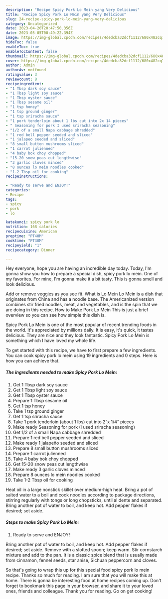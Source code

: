 ```yaml
---
description: "Recipe Spicy Pork Lo Mein yang Very Delicious"
title: "Recipe Spicy Pork Lo Mein yang Very Delicious"
slug: 24-recipe-spicy-pork-lo-mein-yang-very-delicious
category: Uncategorized
date: 2023-04-20T20:47:50.356Z
date: 2023-05-05T00:49:22.394Z
image: https://img-global.cpcdn.com/recipes/4dedcba32dcf1112/680x482cq70/spicy-pork-lo-mein-recipe-main-photo.jpg
hideToc: false
enableToc: true
enableTocContent: false
thumbnail: https://img-global.cpcdn.com/recipes/4dedcba32dcf1112/680x482cq70/spicy-pork-lo-mein-recipe-main-photo.jpg
cover: https://img-global.cpcdn.com/recipes/4dedcba32dcf1112/680x482cq70/spicy-pork-lo-mein-recipe-main-photo.jpg
author: Admin
authorAv: notfound
ratingvalue: 3
reviewcount: 8
recipeingredient:
- "1 Tbsp dark soy sauce"
- "1 Tbsp light soy sauce"
- "1 Tbsp oyster sauce"
- "1 Tbsp sesame oil"
- "1 tsp honey"
- "1 tsp ground ginger"
- "1 tsp sriracha sauce"
- "1 pork tenderloin about 1 lbs cut into 2x 14 pieces"
- " Seasoning for pork I used sriracha seasoning"
- "1/2 of a small Napa cabbage shredded"
- "1 red bell pepper seeded and sliced"
- "1 jalapeo seeded and sliced"
- "8 small button mushrooms sliced"
- "1 carrot julienned"
- "4 baby bok choy chopped"
- "15-20 snow peas cut lengthwise"
- "3 garlic cloves minced"
- "8 ounces lo mein noodles cooked"
- "1-2 Tbsp oil for cooking"
recipeinstructions:

- "Ready to serve and ENJOY!"
categories:
- Recipe
tags:
- spicy
- pork
- lo

katakunci: spicy pork lo 
nutrition: 168 calories
recipecuisine: American
preptime: "PT40M"
cooktime: "PT30M"
recipeyield: "1"
recipecategory: Dinner

---
```



Hey everyone, hope you are having an incredible day today. Today, I'm gonna show you how to prepare a special dish, spicy pork lo mein. One of my favorites. For mine, I'm gonna make it a bit tasty. This is gonna smell and look delicious.

Add or remove veggies as you see fit. What is Lo Mein Lo Mein is a dish that originates from China and has a noodle base. The Americanized version combines stir fried noodles, meat, and vegetables, and is the spin that we are doing in this recipe. How to Make Pork Lo Mein This is just a brief overview so you can see how simple this dish is.

Spicy Pork Lo Mein is one of the most popular of recent trending foods in the world. It's appreciated by millions daily. It is easy, it's quick, it tastes delicious. They are nice and they look fantastic. Spicy Pork Lo Mein is something which I have loved my whole life.


To get started with this recipe, we have to first prepare a few ingredients. You can cook spicy pork lo mein using 19 ingredients and 0 steps. Here is how you can achieve that.

<!--inarticleads1-->

##### The ingredients needed to make Spicy Pork Lo Mein:

1. Get 1 Tbsp dark soy sauce
1. Get 1 Tbsp light soy sauce
1. Get 1 Tbsp oyster sauce
1. Prepare 1 Tbsp sesame oil
1. Get 1 tsp honey
1. Take 1 tsp ground ginger
1. Get 1 tsp sriracha sauce
1. Take 1 pork tenderloin (about 1 lbs) cut into 2”x 1/4” pieces
1. Make ready  Seasoning for pork (I used sriracha seasoning)
1. Get 1/2 of a small Napa cabbage shredded
1. Prepare 1 red bell pepper seeded and sliced
1. Make ready 1 jalapeño seeded and sliced
1. Prepare 8 small button mushrooms sliced
1. Prepare 1 carrot julienned
1. Take 4 baby bok choy chopped
1. Get 15-20 snow peas cut lengthwise
1. Make ready 3 garlic cloves minced
1. Prepare 8 ounces lo mein noodles cooked
1. Take 1-2 Tbsp oil for cooking


Heat oil in a large nonstick skillet over medium-high heat. Bring a pot of salted water to a boil and cook noodles according to package directions, stirring regularly with tongs or long chopsticks, until al dente and separated. Bring another pot of water to boil, and keep hot. Add pepper flakes if desired; set aside. 

<!--inarticleads2-->

##### Steps to make Spicy Pork Lo Mein:


1. Ready to serve and ENJOY!

Bring another pot of water to boil, and keep hot. Add pepper flakes if desired; set aside. Remove with a slotted spoon; keep warm. Stir cornstarch mixture and add to the pan. It is a classic spice blend that is usually made from cinnamon, fennel seeds, star anise, Sichuan peppercorn and cloves. 

So that's going to wrap this up for this special food spicy pork lo mein recipe. Thanks so much for reading. I am sure that you will make this at home. There is gonna be interesting food at home recipes coming up. Don't forget to bookmark this page in your browser, and share it to your loved ones, friends and colleague. Thank you for reading. Go on get cooking!
